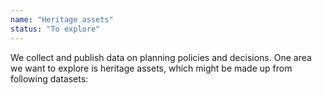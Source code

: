 ```yaml
---
name: "Heritage assets"
status: "To explore"
---
```

We collect and publish data on planning policies and decisions. One area we want to explore is heritage assets, which might be made up from following datasets:
